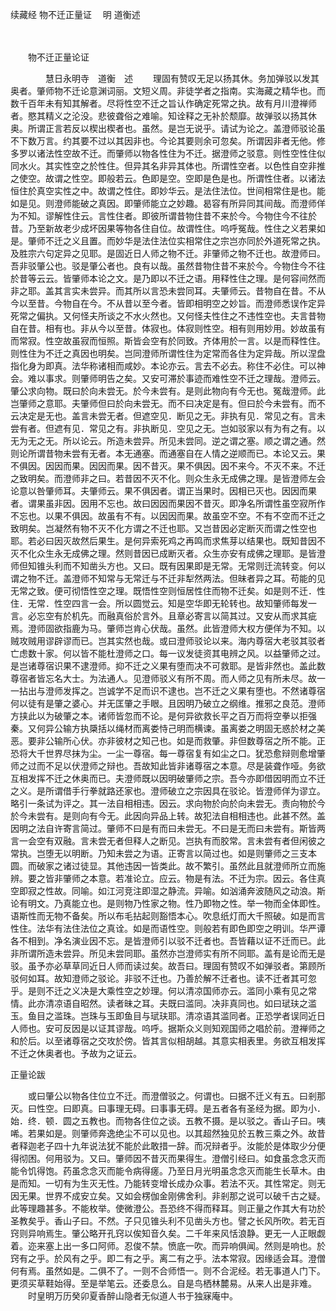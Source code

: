 续藏经   物不迁正量证
　明 道衡述

　　 

　　物不迁正量论证

　　　　慧日永明寺　道衡　述
　　理固有赞叹无足以扬其休。务加弹驳以发其奥者。肇师物不迁论意渊词丽。文短义周。非徒学者之指南。实海藏之精华也。而数千百年未有知其解者。尽将性空不迁之旨认作确定死常之执。故有月川澄禅师者。愍其精义之沦没。悲彼聋俗之难喻。知诠释之无补於颓靡。故弹驳以扬其休奥。所谓正言若反以楔出楔者也。虽然。是岂无说乎。请试为论之。盖澄师驳论虽不下数万言。约其要不过以其因非也。今论其要则余可忽矣。所谓因非者无他。修多罗以诸法性空故不迁。而肇师以物各性住为不迁。据澄师之驳意。则性空性住似同水火。其实性空之於性住。但异其名非异其体也。所谓性空者。以色性自空非推之使空。故谓之性空。即般若云。色即是空。空即是色是也。所谓性住者。以诸法恒住於真空实性之中。故谓之性住。即妙华云。是法住法位。世间相常住是也。能如是见。则澄师能破之真因。即肇师能立之妙趣。曷容有所异同其间哉。而澄师佯为不知。谬解性住云。言性住者。即彼所谓昔物住昔不来於今。今物住今不往於昔。乃至新故老少成坏因果等物各住自位。故谓性住。呜呼冤哉。性住之义若果如是。肇师不迁之义且置。而妙华是法住法位实相常住之宗岂亦同於外道死常之执。及胜宗六句定异之见耶。是固近日人师之物不迁。非肇师之物不迁也。故澄师曰。吾非驳肇公也。驳是肇公者也。良有以哉。虽然昔物住昔不来於今。今物住今不往於昔等云云。皆肇师本论之文。是乃即以不迁之语。用释性住之理。是何容间然而非之耶。盖其言实未尝异。而其所以言恐未尝同耳。夫肇师云。昔物自在昔。不从今以至昔。今物自在今。不从昔以至今者。皆即相明空之妙旨。而澄师悉误作定异死常之偏执。又何怪夫所谈之不水火然也。又何怪夫性住之不违性空也。夫言昔物自在昔。相有也。非从今以至昔。体寂也。体寂则性空。相有则用妙用。妙故虽有而常寂。性空故虽寂而恒照。斯皆会空有於同致。齐体用於一言。以是而释性住。则性住为不迁之真因也明矣。岂同澄师所谓性住为定常而各住为定异哉。所以涅盘指化身为即真。法华称诸相而咸妙。本论亦云。言去不必去。称住不必住。可以神会。难以事求。则肇师明告之矣。又安可滞於事迹而难性空不迁之理哉。澄师云。肇公求向物。既曰於向未尝无。於今未尝有。是则此物向有今无也。冤哉澄师。此岂肇师之意耶。夫肇师但曰於向未尝无。而不曰决定是有。但曰於今未尝有。而不云决定是无也。盖言未尝无者。但遮空见．断见之无。非执有见．常见之有。言未尝有者。但遮有见．常见之有。非执断见．空见之无。岂如驳家以有为有之有。以无为无之无。所以论云。所造未尝异。所见未尝同。逆之谓之塞。顺之谓之通。然则论所谓昔物未尝有无者。本无通塞。而通塞自在人情之逆顺而已。本论又云。果不俱因。因因而果。因因而果。因不昔灭。果不俱因。因不来今。不灭不来。不迁之致明矣。而澄师非之曰。若昔因不灭不化。则众生永无成佛之理。是皆澄师左会论意以咎肇师耳。夫肇师云。果不俱因者。谓正当果时。因相已灭也。因因而果者。谓果虽非因。因用不忘也。故曰因因而果因不昔灭。即净名所谓性虽空寂所作不忘也。以果不俱因。故虽有不有。以因因而果。故虽空不空。不有不空而不迁之致明矣。岂凝然有物不灭不化方谓之不迁也耶。又岂昔因必定断灭而谓之性空也耶。若必曰因灭故然后果生。是何异索死鸡之再鸣而求焦芽以结果也。既知昔因不灭不化众生永无成佛之理。然则昔因已成断灭者。众生亦安有成佛之理耶。是皆澄师但知锥头利而不知凿头方也。又曰。既有因果即是无常。无常则迁流转变。何以谓之物不迁。盖澄师不知常与无常迁与不迁非犁然两法。但昧者异之耳。苟能的见无常之致。便可彻悟性空之理。既悟性空则恒居性住而物不迁矣。如是则不迁．性住．无常．性空四言一会。所以圆觉云。知是空华即无轮转也。故知肇师每发一言。必忘空有於机先。而融真俗於言外。且章必寄言以简其过。又安从而求其疵焉。澄师固欲指鹿为马。肇师岂肯心伏哉。虽然。此皆澄师大权方便佯为不知。以贼攻贼用谬辟谬而已。岂其实然也哉。或曰澄师驳论以来。海内尊宿大老驳其驳者亡虑数十家。何以皆不能杜澄师之口。每一议发徒资其电辨之风。以益肇师之过。是岂诸尊宿识果不逮澄师。抑不迁之义果有堕而决不可救耶。是皆非然也。盖此数尊宿者皆忘名大士。为法通人。见澄师驳义有所不周。而人师之见有所未尽。故一一拈出与澄师发挥之。岂诚学不足而识不逮也。岂不迁之义果有堕也。不然诸尊宿何以徒有是肇之婆心。并无匡肇之手眼。且因明乃破立之纲维。推邪之良范。澄师方挟此以为破肇之本。诸师皆忽而不论。是何异欲救长平之百万而将空拳以拒强秦。又何异公输方执檃括以绳材而离娄恃己明而横谏。虽离娄之明固无惑於材之美恶。要非公输所心伏。亦非彼材之知己也。如是而救肇。非但数尊宿之所不能。正恐将大千世界尽抹为尘。一尘一尊宿。每一尊宿复有如尘之口。犹恐愈辩则愈增肇师之过而不足以伏澄师之辩也。吾故知此皆非诸尊宿之本意。尽是装聋作哑。务欲互相发挥不迁之休奥而已。夫澄师既以因明破肇师之宗。吾今亦即借因明而立不迁之义。是所谓借手行拳就路还家也。澄师破立之宗因具在驳论。皆澄师佯为谬立。略引一条试为评之。其一法自相相违。因云。求向物於向於向未尝无。责向物於今於今未尝有。是则向有今无。此因向异品上转。故犯法自相相违也。此甚不然。盖因明之法自许寄言简过。肇师不曰是有而曰未尝无。不曰是无而曰未尝有。斯皆两言一会空有双融。言未尝无者但释人之断见。岂执有而胶常。言未尝有者但闲彼之常执。岂堕无以明断。乃知未尝之为语。正寄言以简过也。如是则肇师之三支本圆。而破家之诸过徒显。其他违因一皆类此。故不繁引。虽然此且就澄师所立而施辨。要之皆非肇师之本意。若准论立。应云。物是有法。不迁为宗。因云。各住真空即寂之性故。同喻。如江河竞注即湿之静流。异喻。如汹涌奔波随风之动浪。斯论有明文。乃真能立也。是则物乃性家之物。性乃即物之性。举一物而全体即性。语斯性而无物不备矣。所以布毛拈起则豁悟本心。吹息纸灯而大千照破。如是而言性住。法华有法住法位之真诠。如是而语性空。则般若有即色即空之明训。华严谭各不相到。净名演业因不忘。是皆澄师引以驳不迁者也。吾皆藉以证不迁而已。此非所谓所造未尝异。所见未尝同耶。虽然亦岂澄师实有所不同耶。盖有是论而无是驳。虽予亦必草草同近日人师而读过矣。故吾曰。理固有赞叹不如弹驳者。第顾所驳何如耳。故知澄师之驳论。非驳不迁也。乃善於解不迁者也。读不迁者其可忽乎。是则不迁之义决是大乘性空之妙理。何以清凉国师亦云。滥同小乘有见之常情。此亦清凉语自昭然。读者昧之耳。夫既曰滥同。决非真同也。如曰珷玞之滥玉。鱼目之滥珠。岂珠与玉即鱼目与珷玞耶。清凉语其滥同者。正恐学者误同近日人师也。安可反因是以证其谬哉。呜呼。据斯众义则知观国师之唱於前。澄禅师之和於后。以至诸尊宿之交攻於傍。皆其言似相胡越。其意实相表里。务欲互相发挥不迁之休奥者也。予故为之证云。

 正量论跋

　　或曰肇公以物各住位立不迁。而澄僧驳之。何谓也。曰据不迁义有五。曰剎那灭。曰性空。曰即真。曰事理无碍。曰事事无碍。是五者各有圣经为据。即为小．始．终．顿．圆之五教也。而物各住位之谈。五教不摄。是以驳之。香山子曰。咦唏。若果如是。则肇师奔逸绝尘不可以见也。以其超然独见於五教三乘之外。故昔者释迦老子四十九年说法犹不能於此敢措一辞。而况辩者乎。汝能於是体取少分便得彻困。何用驳为。又曰。肇师因不昔灭而果得生。澄僧引经曰。如食虽念念灭而能令饥得饱。药虽念念灭而能令病得瘥。乃至日月光明虽念念灭而能生长草木。由是而知。一切有为生灭无性。乃能转变增长成办众事。若法不灭。其性常定。则无因无果。世界不成安立矣。又如会楞伽金刚佛舍利。非剎那之说可以破千古之疑。此等理趣甚多。不能枚举。使微澄公。吾恐终不得而释耳。则正量之作其大有功於圣教矣乎。香山子曰。不然。子只见锥头利不见凿头方也。譬之长风所吹。若无百窍则异响焉生。肇公略开孔窍以俟知音久矣。二千年来风恬浪静。更无一人正眼觑着。迩来塞上出一多口阿师。忍俊不禁。愤底一吹。而异响俱闻。然则是响也。於窍有之乎。於风有之乎。即二有之乎。离二有之乎。法本常寂。因缘适会耳。澄僧何有焉。虽然如是。二俱不了。一则不合师悟一。则不合泥经。若无事道人门下。更须买草鞋始得。至是举笔云。还委息么。自是鸟栖林麓易。从来人出是非难。
　　时皇明万历癸卯夏香醉山隐者无似道人书于独寐庵中。
